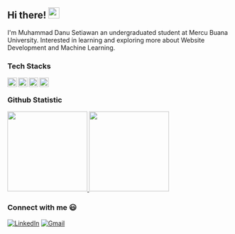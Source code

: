 ## Hi there! <img src="https://emojis.slackmojis.com/emojis/images/1536351075/4594/blob-wave.gif" width="25"/>

I'm Muhammad Danu Setiawan an undergraduated student at Mercu Buana University. Interested in learning and exploring more about Website Development and Machine Learning.

### Tech Stacks
<a href="#"><img align="left" alt="JavaScript" title="JavaScript" width="21px" src="https://raw.githubusercontent.com/marwin1991/profile-technology-icons/refs/heads/main/icons/javascript.png" /></a>
<a href="#"><img align="left" alt="C++" title="C++" width="21px" src="https://raw.githubusercontent.com/marwin1991/profile-technology-icons/refs/heads/main/icons/c++.png" /></a>
<a href="#"><img align="left" alt="Python" title="Python" width="21px" src="https://raw.githubusercontent.com/marwin1991/profile-technology-icons/refs/heads/main/icons/python.png" /></a>
<a href="#"><img align="left" alt="Laravel" title="Laravel" width="21px" src="https://raw.githubusercontent.com/marwin1991/profile-technology-icons/refs/heads/main/icons/laravel.png" /></a>
<br>

### Github Statistic
<p align="left">
<a href="https://github.com/DanuSetiawan05">
  <img height="180em" src="https://github-readme-stats-eight-theta.vercel.app/api?username=DanuSetiawan05&show_icons=true&theme=algolia&include_all_commits=true&count_private=true"/>
  <img height="180em" src="https://github-readme-stats-eight-theta.vercel.app/api/top-langs/?username=DanuSetiawan05&layout=compact&langs_count=8&theme=algolia"/>
</a>
</p>

### Connect with me :smiley:
[<img alt="LinkedIn" src="https://img.shields.io/badge/LinkedIn-%230E76A8.svg?&style=for-the-badge&logo=LinkedIn&logoColor=white" />](https://www.linkedin.com/in/danu-setiawan-98b496348/)
[<img alt="Gmail" src="https://img.shields.io/badge/Gmail-D14836?style=for-the-badge&logo=gmail&logoColor=white" />](mailto:danumuhammad085@gmail.com)
